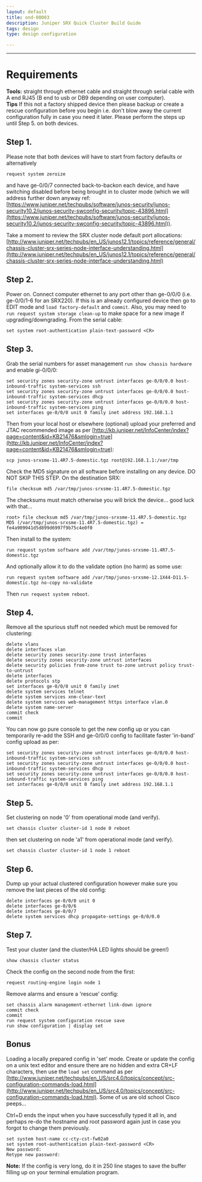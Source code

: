 ```yaml
---
layout: default
title: ond-00003
description: Juniper SRX Quick Cluster Build Guide
tags: design 
type: design configuration

---
```


---

# Requirements

**Tools:** straight through ethernet cable and straight through serial cable with A end RJ45 (B end to usb or DB9 depending on user computer).<br/>**Tips** If this not a factory shipped device then please backup or create a rescue configuration before you begin i.e. don't blow away the current configuration fully in case you need it later. Please perform the steps up until Step 5. on both devices.

## Step 1.
Please note that both devices will have to start from factory defaults or alternatively 

    request system zeroize

and have ge-0/0/7 connected back-to-backon each device, and have switching disabled before being brought in to cluster mode (which we will address further down anyway ref: [https://www.juniper.net/techpubs/software/junos-security/junos-security10.2/junos-security-swconfig-security/topic-43896.html](https://www.juniper.net/techpubs/software/junos-security/junos-security10.2/junos-security-swconfig-security/topic-43896.html)).

Take a moment to review the SRX cluster node default port allocations: [http://www.juniper.net/techpubs/en_US/junos12.1/topics/reference/general/chassis-cluster-srx-series-node-interface-understanding.html](http://www.juniper.net/techpubs/en_US/junos12.1/topics/reference/general/chassis-cluster-srx-series-node-interface-understanding.html)

## Step 2.

Power on. Connect computer ethernet to any port other than ge-0/0/0 (i.e. ge-0/0/1-6 for an SRX220). If this is an already configured device then go to EDIT mode and `load factory-default` and `commit`. Also, you may need to `run request system storage clean-up` to make space for a new image if upgrading/downgrading. From the serial cable:

    set system root-authentication plain-text-password <CR>

## Step 3.

Grab the serial numbers for asset management `run show chassis hardware` and enable gi-0/0/0:

    set security zones security-zone untrust interfaces ge-0/0/0.0 host-inbound-traffic system-services ssh
    set security zones security-zone untrust interfaces ge-0/0/0.0 host-inbound-traffic system-services dhcp
    set security zones security-zone untrust interfaces ge-0/0/0.0 host-inbound-traffic system-services ping
    set interfaces ge-0/0/0 unit 0 family inet address 192.168.1.1
  
Then from your local host or elsewhere (optional) upload your preferred and JTAC recommended image as per [http://kb.juniper.net/InfoCenter/index?page=content&id=KB21476&smlogin=true](http://kb.juniper.net/InfoCenter/index?page=content&id=KB21476&smlogin=true):


    scp junos-srxsme-11.4R7.5-domestic.tgz root@192.168.1.1:/var/tmp

Check the MD5 signature on all software before installing on any device. DO NOT SKIP THIS STEP. On the destination SRX:

    file checksum md5 /var/tmp/junos-srxsme-11.4R7.5-domestic.tgz

The checksums must match otherwise you will brick the device… good luck with that…

    root> file checksum md5 /var/tmp/junos-srxsme-11.4R7.5-domestic.tgz
    MD5 (/var/tmp/junos-srxsme-11.4R7.5-domestic.tgz) = fe4a909941d5d899d6997f9b75c4e0f0

Then install to the system:

    run request system software add /var/tmp/junos-srxsme-11.4R7.5-domestic.tgz

And optionally allow it to do the validate option (no harm) as some use:

    run request system software add /var/tmp/junos-srxsme-12.1X44-D11.5-domestic.tgz no-copy no-validate


Then `run request system reboot`.

## Step 4.

Remove all the spurious stuff not needed which must be removed for clustering:


    delete vlans
    delete interfaces vlan
    delete security zones security-zone trust interfaces
    delete security zones security-zone untrust interfaces
    delete security policies from-zone trust to-zone untrust policy trust-to-untrust
    delete interfaces
    delete protocols stp
    set interfaces ge-0/0/0 unit 0 family inet
    delete system services telnet
    delete system services xnm-clear-text
    delete system services web-management https interface vlan.0
    delete system name-server
    commit check
    commit

You can now go pure console to get the new config up or you can temporarily re-add the SSH and ge-0/0/0 config to facilitate faster 'in-band' config upload as per:

    set security zones security-zone untrust interfaces ge-0/0/0.0 host-inbound-traffic system-services ssh
    set security zones security-zone untrust interfaces ge-0/0/0.0 host-inbound-traffic system-services dhcp
    set security zones security-zone untrust interfaces ge-0/0/0.0 host-inbound-traffic system-services ping
    set interfaces ge-0/0/0 unit 0 family inet address 192.168.1.1

## Step 5.

Set clustering on node '0' from operational mode (and verify).

    set chassis cluster cluster-id 1 node 0 reboot

then set clustering on node 'a1' from operational mode (and verify).

    set chassis cluster cluster-id 1 node 1 reboot


## Step 6. 

Dump up your actual clustered configuration however make sure you remove the last pieces of the old config:

    delete interfaces ge-0/0/0 unit 0
    delete interfaces ge-0/0/6
    delete interfaces ge-0/0/7
    delete system services dhcp propagate-settings ge-0/0/0.0

## Step 7.

Test your cluster (and the cluster/HA LED lights should be green!)

    show chassis cluster status

Check the config on the second node from the first:

    request routing-engine login node 1

Remove alarms and ensure a 'rescue' config:

    set chassis alarm management-ethernet link-down ignore
    commit check
    commit
    run request system configuration rescue save
    run show configuration | display set

## Bonus

Loading a locally prepared config in 'set' mode. Create or update the config on a unix text editor and ensure there are no hidden and extra CR+LF characters, then use the ```load set``` command as per [http://www.juniper.net/techpubs/en_US/src4.0/topics/concept/src-configuration-commands-load.html](http://www.juniper.net/techpubs/en_US/src4.0/topics/concept/src-configuration-commands-load.html). Some of us are old school Cisco peeps…

Ctrl+D ends the input when you have successfully typed it all in, and perhaps re-do the hostname and root password again just in case you forgot to change them previously.

    set system host-name cc-cty-cst-fw02a0
    set system root-authentication plain-text-password <CR>
    New password:
    Retype new password:

**Note:** If the config is very long, do it in 250 line stages to save the buffer filling up on your terminal emulation program.






